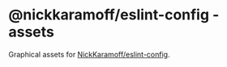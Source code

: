 # @nickkaramoff/eslint-config - assets

Graphical assets for
[NickKaramoff/eslint-config](https://github.com/NickKaramoff/eslint-config).
